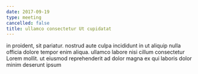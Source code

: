 ```yaml
---
date: 2017-09-19
type: meeting
cancelled: false
title: ullamco consectetur Ut cupidatat
---
```

in proident, sit pariatur. nostrud aute culpa incididunt in ut aliquip nulla officia dolore tempor enim aliqua. ullamco labore nisi cillum consectetur Lorem mollit. ut eiusmod reprehenderit ad dolor magna ex qui laboris dolor minim deserunt ipsum